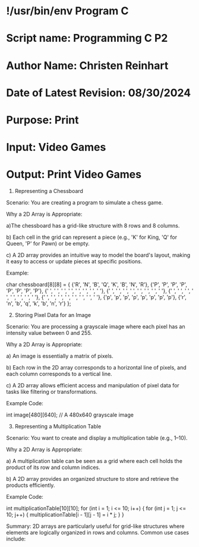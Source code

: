# !/usr/bin/env Program C
# Script name: Programming C P2
# Author Name: Christen Reinhart
# Date of Latest Revision: 08/30/2024
# Purpose: Print
# Input: Video Games
# Output: Print Video Games

1. Representing a Chessboard

Scenario: You are creating a program to simulate a chess game.

Why a 2D Array is Appropriate:

a)The chessboard has a grid-like structure with 8 rows and 8 columns.

b) Each cell in the grid can represent a piece (e.g., 'K' for King, 'Q' for Queen, 'P' for Pawn) or be empty.

c) A 2D array provides an intuitive way to model the board's layout, making it easy to access or update pieces at specific positions.

Example:

char chessboard[8][8] = {
    {'R', 'N', 'B', 'Q', 'K', 'B', 'N', 'R'},
    {'P', 'P', 'P', 'P', 'P', 'P', 'P', 'P'},
    {' ', ' ', ' ', ' ', ' ', ' ', ' ', ' '},
    {' ', ' ', ' ', ' ', ' ', ' ', ' ', ' '},
    {' ', ' ', ' ', ' ', ' ', ' ', ' ', ' '},
    {' ', ' ', ' ', ' ', ' ', ' ', ' ', ' '},
    {'p', 'p', 'p', 'p', 'p', 'p', 'p', 'p'},
    {'r', 'n', 'b', 'q', 'k', 'b', 'n', 'r'}
};

2. Storing Pixel Data for an Image

Scenario: You are processing a grayscale image where each pixel has an intensity value between 0 and 255.

Why a 2D Array is Appropriate:

a) An image is essentially a matrix of pixels.

b) Each row in the 2D array corresponds to a horizontal line of pixels, and each column corresponds to a vertical line.

c) A 2D array allows efficient access and manipulation of pixel data for tasks like filtering or transformations.

Example Code:

int image[480][640]; // A 480x640 grayscale image


3. Representing a Multiplication Table

Scenario: You want to create and display a multiplication table (e.g., 1–10).

Why a 2D Array is Appropriate:

a) A multiplication table can be seen as a grid where each cell holds the product of its row and column indices.

b) A 2D array provides an organized structure to store and retrieve the products efficiently.

Example Code:

int multiplicationTable[10][10];
for (int i = 1; i <= 10; i++) {
    for (int j = 1; j <= 10; j++) {
        multiplicationTable[i - 1][j - 1] = i * j;
    }
}

Summary: 2D arrays are particularly useful for grid-like structures where elements are logically organized in rows and columns. Common use cases include:












